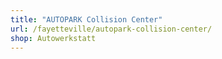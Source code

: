 ```yaml
---
title: "AUTOPARK Collision Center"
url: /fayetteville/autopark-collision-center/
shop: Autowerkstatt
---
```

